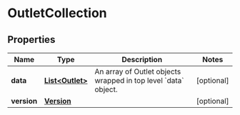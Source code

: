 
# OutletCollection

## Properties
Name | Type | Description | Notes
------------ | ------------- | ------------- | -------------
**data** | [**List&lt;Outlet&gt;**](Outlet.md) | An array of Outlet objects  wrapped in top level &#x60;data&#x60; object. |  [optional]
**version** | [**Version**](Version.md) |  |  [optional]



